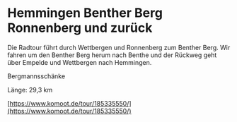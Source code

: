 <!-- Farbe: 'orangered' -->

# Hemmingen Benther Berg Ronnenberg und zurück

Die Radtour führt durch Wettbergen und Ronnenberg zum Benther Berg. Wir fahren um den Benther Berg herum nach Benthe und der Rückweg geht über Empelde und Wettbergen nach Hemmingen.

Bergmannsschänke

Länge: 29,3 km

[https://www.komoot.de/tour/185335550/](https://www.komoot.de/tour/185335550/)
